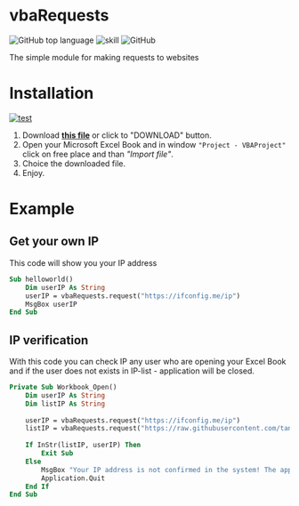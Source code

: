 # vbaRequests
![GitHub top language](https://img.shields.io/github/languages/top/tankalxat34/vbaRequests)
![skill](https://img.shields.io/badge/Microsoft%20Excel%20VBA-107C41?logo=microsoft&logoColor=white)
![GitHub](https://img.shields.io/github/license/tankalxat34/vbaRequests?logo=github&logoColor=white)

The simple module for making requests to websites

# Installation
[![test](https://img.shields.io/badge/-download-brightgreen?style=for-the-badge)](https://github.com/tankalxat34/vbaRequests/raw/main/vbaRequests.bas)

1. Download **[this file](https://github.com/tankalxat34/vbaRequests/raw/main/vbaRequests.bas)** or click to "DOWNLOAD" button.
2. Open your Microsoft Excel Book and in window `"Project - VBAProject"` click on free place and than *"Import file"*.
3. Choice the downloaded file.
4. Enjoy.

# Example
## Get your own IP
This code will show you your IP address
```vb
Sub helloworld()
    Dim userIP As String
    userIP = vbaRequests.request("https://ifconfig.me/ip")
    MsgBox userIP
End Sub
```

## IP verification
With this code you can check IP any user who are opening your Excel Book and if the user does not exists in IP-list - application will be closed.
```vb
Private Sub Workbook_Open()
    Dim userIP As String
    Dim listIP As String
    
    userIP = vbaRequests.request("https://ifconfig.me/ip")
    listIP = vbaRequests.request("https://raw.githubusercontent.com/tankalxat34/vba-ip-validation/main/ip_list.txt")
    
    If InStr(listIP, userIP) Then
        Exit Sub
    Else
        MsgBox "Your IP address is not confirmed in the system! The application will be closed!", vbCritical
        Application.Quit
    End If
End Sub
```
